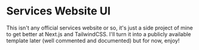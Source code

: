 # Services Website UI

This isn't any official services website or so, it's just a side project of mine to get better at Next.js and TailwindCSS. I'll turn it into a publicly available template later (well commented and documented) but for now, enjoy!
